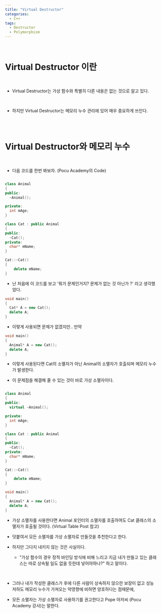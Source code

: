 ```yaml
---
title: "Virtual Destructor"
categories:
  - C++
tags:
  - Destructor
  - Polymorphism
---
```

   
<br>
<h1>
Virtual Destructor 이란
</h1>
<br>
  
  - Virtual Destructor는 가상 함수와 특별히 다른 내용은 없는 것으로 알고 있다. 
  
<br>

  - 하지만 Virtual Destructor는 메모리 누수 관리에 있어 매우 중요하게 쓰인다. 
 
<br>

 <br>
<h1>
Virtual Destructor와 메모리 누수
</h1>
<br>


  - 다음 코드를 한번 봐보자. (Pocu Academy의 Code)
  
```c++

class Animal
{
public:
  ~Animal();

private:
  int mAge;
}

class Cat : public Animal
{
public:
  ~Cat();
private: 
  char* mName;
}

Cat::~Cat()
{
    delete mName;
}
```

  - 난 처음에 이 코드를 보고 '뭐가 문제인거지? 문제가 없는 것 아닌가 ?' 라고 생각했었다. 
  
```c++
void main()
{
  Cat* A = new Cat();
  delete A;
}
```

  - 이렇게 사용되면 문제가 없겠지만.. 만약 


```c++
void main()
{
  Animal* A = new Cat();
  delete A;
}
```

 - 이렇게 사용된다면 Cat의 소멸자가 아닌 Animal의 소멸자가 호출되며 메모리 누수가 발생한다. 

 - 이 문제점을 해결해 줄 수 있는 것이 바로 가상 소멸자이다. 
   
```c++

class Animal
{
public:
  virtual ~Animal();

private:
  int mAge;
}

class Cat : public Animal
{
public:
  ~Cat();
private: 
  char* mName;
}

Cat::~Cat()
{
    delete mName;
}

```
```c++
void main()
{
  Animal* A = new Cat();
  delete A;
}
```

- 가상 소멸자를 사용한다면 Animal 포인터의 소멸자를 호출하여도 Cat 클래스의 소멸자가 호출될 것이다. (Virtual Table Post 참고)

- 덧붙여서 모든 소멸자를 가상 소멸자로 만들것을 추천한다고 한다. 

- 하지만 그다지 내키지 않는 것은 사실이다. 
  - "가상 함수의 경우 정적 바인딩 방식에 비해 느리고 지금 내가 만들고 있는 클래스는 따로 상속될 일도 없을 듯한데 넣어야하나?" 하고 말이다. 

<br>

- 그러나 내가 작성한 클래스가 후에 다른 사람이 상속하지 않으란 보장이 없고 성능 저하도 메모리 누수가 가져오는 악영향에 비하면 양호하다는 점때문에, 

- 모든 소멸자는 가상 소멸자로 사용하기를 권고한다고 Pope 아저씨 (Pocu Academy 강사)는 말한다.
  